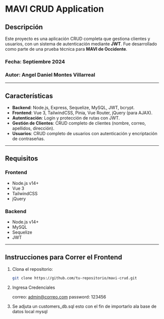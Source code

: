 # MAVI CRUD Application

## Descripción
Este proyecto es una aplicación CRUD completa que gestiona clientes y usuarios, con un sistema de autenticación mediante **JWT**. Fue desarrollado como parte de una prueba técnica para **MAVI de Occidente**.

### **Fecha**: Septiembre 2024  
### **Autor**: Angel Daniel Montes Villarreal

---

## Características
- **Backend**: Node.js, Express, Sequelize, MySQL, JWT, bcrypt.
- **Frontend**: Vue 3, TailwindCSS, Pinia, Vue Router, jQuery (para AJAX).
- **Autenticación**: Login y protección de rutas con JWT.
- **Gestión de Clientes**: CRUD completo de clientes (nombre, correo, apellidos, dirección).
- **Usuarios**: CRUD completo de usuarios con autenticación y encriptación de contraseñas.

---

## Requisitos

### **Frontend**
- Node.js v14+
- Vue 3
- TailwindCSS
- jQuery

### **Backend**
- Node.js v14+
- MySQL
- Sequelize
- JWT

---

## Instrucciones para Correr el Frontend

1. Clona el repositorio:

   ```bash
   git clone https://github.com/tu-repositorio/mavi-crud.git
   
2. Ingresa Credenciales
    
    correo: admin@correo.com
    password: 123456

3. Se adjuta un customers_db.sql
    esto con el fin de importarlo ala base de datos local mysql

